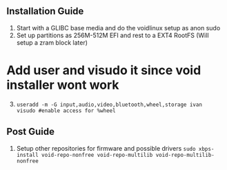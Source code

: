 ## Installation Guide
  1. Start with a GLIBC base media and do the voidlinux setup as anon sudo
  2. Set up partitions as 256M-512M EFI and rest to a EXT4 RootFS (Will setup a zram block later)
# Add user and visudo it since void installer wont work
  3. ```
     useradd -m -G input,audio,video,bluetooth,wheel,storage ivan
     visudo #enable access for %wheel
     ```
## Post Guide
  1. Setup other repositories for firmware and possible drivers 
     `sudo xbps-install void-repo-nonfree void-repo-multilib void-repo-multilib-nonfree`

